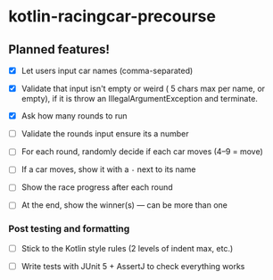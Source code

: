 # kotlin-racingcar-precourse
## Planned features!

- [x] Let users input car names (comma-separated)
- [x] Validate that input isn't empty or weird ( 5 chars max per name, or empty), if it is throw an IllegalArgumentException and terminate.
- [x] Ask how many rounds to run
- [ ] Validate the rounds input ensure its a number
- [ ] For each round, randomly decide if each car moves (4–9 = move)
- [ ] If a car moves, show it with a `-` next to its name
- [ ] Show the race progress after each round
- [ ] At the end, show the winner(s) — can be more than one


### Post testing and formatting
- [ ] Stick to the Kotlin style rules (2 levels of indent max, etc.)
- [ ] Write tests with JUnit 5 + AssertJ to check everything works

